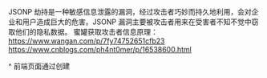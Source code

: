 JSONP 劫持是一种敏感信息泄露的漏洞，经过攻击者巧妙而持久地利用，会对企业和用户造成巨大的危害。JSONP 漏洞主要被攻击者用来在受害者不知不觉中窃取他们的隐私数据。
蜜罐获取攻击者信息原理：<https://www.wangan.com/p/7fy74752651cfb23> 
<https://www.cnblogs.com/ph4nt0mer/p/16538600.html>




^
前端页面通过创建<script>标签并指定回调函数来获取数据，前端会向<script>中src的接口自动发送get请求，且不跨域问题会自动携带cookie，接口响应的JSON会作为参数传入回调函数，服务端可以使用回调函数中的参数获取接口的JSON数据。

JSONP 的基本原理是通过动态创建一个 `<script>` 标签，其 `src` 属性指向远程服务器上的一个 URL，该 URL 返回的数据包裹在一个函数调用中。这个函数通常是在客户端上预定义好的，而服务器端返回的数据将作为该函数的参数传入。

例如，如果在页面中引入以下代码：

```
<script src="http://example.com/data?callback=callback"></script>
```
自动请求接口，且携带cookie，如果接口是敏感接口，如：社交平台个人信息。
服务器返回的数据会是如下形式：
F12-网络
勾选Preserve log
搜索callback
```
callback({"key": "value"});
```

这样，当浏览器加载 `<script>` 标签时，会执行服务器返回的 JavaScript 数据，调用 `callback` 函数。
而蜜罐就是收集各大社交平台的个人信息的jsop回调的接口，实现获取攻击者登录过的个人信息。

^
BP插件：
JSONP-Hunter-master
自动记录有回调的接口url
<https://github.com/p1g3/JSONP-Hunter>